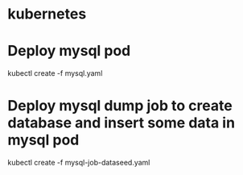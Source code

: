 # kubernetes

# Deploy mysql pod 
kubectl create -f mysql.yaml


# Deploy mysql dump job to create database and insert some data in mysql pod
kubectl create -f mysql-job-dataseed.yaml